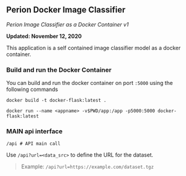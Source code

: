 ## Perion Docker Image Classifier

*Perion Image Classifier as a Docker Container v1*

**Updated: November 12, 2020**

This application is a self contained image classifier model as a docker container. 

### Build and run the Docker Container

You can build and run the docker container on port `:5000` using the following commands

`docker build -t docker-flask:latest .`

`docker run --name <appname> -v$PWD/app:/app -p5000:5000 docker-flask:latest`

### MAIN api interface

`/api # API main call`

Use `/api?url=<data_src>` to define the URL for the dataset. 

> Example: `/api?url=https://example.com/dataset.tgz`


